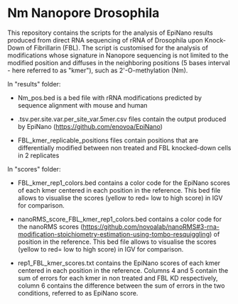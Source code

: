 # Nm Nanopore Drosophila
This repository contains the scripts for the analysis of EpiNano results produced from direct RNA sequencing of rRNA of Drosophila upon Knock-Down of Fibrillarin (FBL). 
The script is customised for the analysis of modifications whose signature in Nanopore sequencing is not limited to the modified position and diffuses in the neighboring positions (5 bases interval - here referred to as "kmer"), such as 2'-O-methylation (Nm). 

In "results" folder: 
- Nm_pos.bed is a bed file with rRNA modifications predicted by sequence alignment with mouse and human
 
- .tsv.per.site.var.per_site_var.5mer.csv files contain the output produced by EpiNano (https://github.com/enovoa/EpiNano) 

- FBL_kmer_replicable_positions files contain positions that are differentially modified between non treated and FBL knocked-down cells in 2 replicates

In "scores" folder: 
- FBL_kmer_rep1_colors.bed contains a color code for the EpiNano scores of each kmer centered in each position in the reference. This bed file allows to visualise the scores (yellow to red= low to high score) in IGV for comparison. 

- nanoRMS_score_FBL_kmer_rep1_colors.bed contains a color code for the nanoRMS scores (https://github.com/novoalab/nanoRMS#3-rna-modification-stoichiometry-estimation-using-tombo-resquiggling) of position in the reference. This bed file allows to visualise the scores (yellow to red= low to high score) in IGV for comparison. 

- rep1_FBL_kmer_scores.txt contains the EpiNano scores of each kmer centered in each position in the reference. Columns 4 and 5 contain the sum of errors for each kmer in non treated and FBL KD respectively, column 6 contains the difference between the sum of errors in the two conditions, referred to as EpiNano score.
